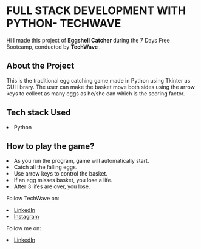 # FULL STACK DEVELOPMENT WITH PYTHON- TECHWAVE 
Hi I made this project of <b>Eggshell Catcher </b> during the 7 Days Free Bootcamp, conducted by <b> TechWave
</b>.
<br>

## About the Project

This is the traditional egg catching game made in Python using Tkinter as GUI library. The user can make the basket move both sides using the arrow keys to collect as many eggs as he/she can which is the scoring factor.
<br>

## Tech stack Used
<li>Python</li>

## How to play the game?
<li>As you run the program, game will automatically start.
<li>Catch all the falling eggs.
<li>Use arrow keys to control the basket.
<li>If an egg misses basket, you lose a life.
<li>After 3 lifes are over, you lose.
<br>


Follow TechWave on: 
<li><a href=
"https://www.linkedin.com/company/techwave-courses/">LinkedIn</a>
<li><a href=
"https://www.instagram.com/techwave.courses/">Instagram</a>

Follow me on: 
<li><a
href=
"http://www.linkedin.com/in/himanikhurana">LinkedIn</a>
